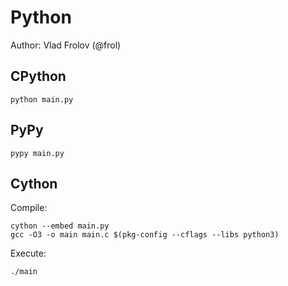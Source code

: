 # Python

Author: Vlad Frolov (@frol)

## CPython

```
python main.py
```

## PyPy

```
pypy main.py
```

## Cython

Compile:

```
cython --embed main.py
gcc -O3 -o main main.c $(pkg-config --cflags --libs python3)
```

Execute:

```
./main
```
